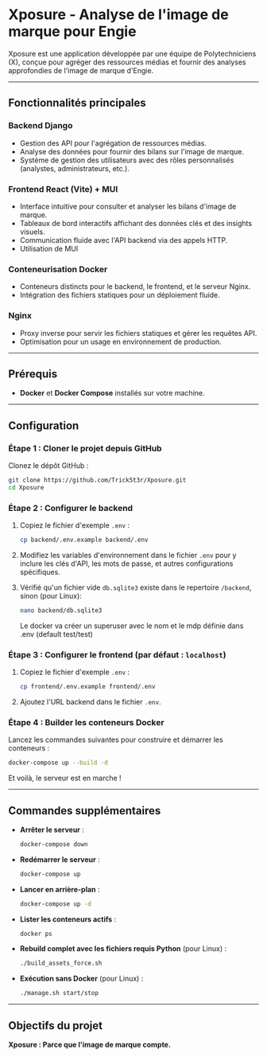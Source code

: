 # Xposure - Analyse de l'image de marque pour Engie

Xposure est une application développée par une équipe de Polytechniciens (X), conçue pour agréger des ressources médias et fournir des analyses approfondies de l'image de marque d'Engie.

---

## Fonctionnalités principales

### **Backend Django**
- Gestion des API pour l'agrégation de ressources médias.
- Analyse des données pour fournir des bilans sur l'image de marque.
- Système de gestion des utilisateurs avec des rôles personnalisés (analystes, administrateurs, etc.).

### **Frontend React (Vite) + MUI**
- Interface intuitive pour consulter et analyser les bilans d'image de marque.
- Tableaux de bord interactifs affichant des données clés et des insights visuels.
- Communication fluide avec l'API backend via des appels HTTP.
- Utilisation de MUI

### **Conteneurisation Docker**
- Conteneurs distincts pour le backend, le frontend, et le serveur Nginx.
- Intégration des fichiers statiques pour un déploiement fluide.

### **Nginx**
- Proxy inverse pour servir les fichiers statiques et gérer les requêtes API.
- Optimisation pour un usage en environnement de production.

---

## Prérequis

- **Docker** et **Docker Compose** installés sur votre machine.

---

## Configuration

### Étape 1 : Cloner le projet depuis GitHub
Clonez le dépôt GitHub :
```bash
git clone https://github.com/Trick5t3r/Xposure.git
cd Xposure
```

### Étape 2 : Configurer le backend

1. Copiez le fichier d'exemple `.env` :
   ```bash
   cp backend/.env.example backend/.env
   ```

2. Modifiez les variables d'environnement dans le fichier `.env` pour y inclure les clés d'API, les mots de passe, et autres configurations spécifiques.

3. Vérifié qu'un fichier vide `db.sqlite3` existe dans le repertoire `/backend`, sinon (pour Linux):
   ```bash
   nano backend/db.sqlite3
   ```
   Le docker va créer un superuser avec le nom et le mdp définie dans .env (default test/test)

### Étape 3 : Configurer le frontend (par défaut : `localhost`)

1. Copiez le fichier d'exemple `.env` :
   ```bash
   cp frontend/.env.example frontend/.env
   ```

2. Ajoutez l'URL backend dans le fichier `.env`.

### Étape 4 : Builder les conteneurs Docker

Lancez les commandes suivantes pour construire et démarrer les conteneurs :
```bash
docker-compose up --build -d
```
Et voilà, le serveur est en marche !

---

## Commandes supplémentaires

- **Arrêter le serveur** :
  ```bash
  docker-compose down
  ```

- **Redémarrer le serveur** :
  ```bash
  docker-compose up
  ```

- **Lancer en arrière-plan** :
  ```bash
  docker-compose up -d
  ```

- **Lister les conteneurs actifs** :
  ```bash
  docker ps
  ```

- **Rebuild complet avec les fichiers requis Python** (pour Linux) :
  ```bash
  ./build_assets_force.sh
  ```

- **Exécution sans Docker** (pour Linux) :
  ```bash
  ./manage.sh start/stop
  ```

---

## Objectifs du projet

**Xposure : Parce que l'image de marque compte.**
